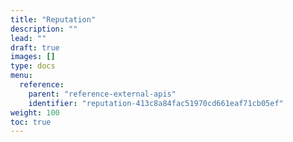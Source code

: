 ```yaml
---
title: "Reputation"
description: ""
lead: ""
draft: true
images: []
type: docs
menu:
  reference:
    parent: "reference-external-apis"
    identifier: "reputation-413c8a84fac51970cd661eaf71cb05ef"
weight: 100
toc: true
---
```


